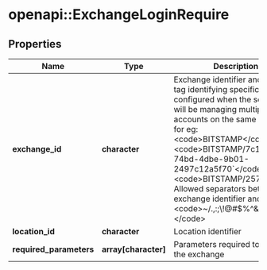 # openapi::ExchangeLoginRequire


## Properties
Name | Type | Description | Notes
------------ | ------------- | ------------- | -------------
**exchange_id** | **character** | Exchange identifier and optional tag identifying specific account configured when the software will be managing multiple accounts on the same exchange; for eg:  &lt;code&gt;BITSTAMP&lt;/code&gt; &lt;code&gt;BITSTAMP/7c177641-74bd-4dbe-9b01-2497c12a5f70&#x60;&lt;/code&gt; &lt;code&gt;BITSTAMP/2574&lt;/code&gt; Allowed separators between the exchange identifier and the tag: &lt;code&gt;~/.,:;\\!@#$%^&amp;*-_+&#x3D;.&lt;/code&gt;  | [optional] 
**location_id** | **character** | Location identifier | [optional] 
**required_parameters** | **array[character]** | Parameters required to log into the exchange | [optional] 


